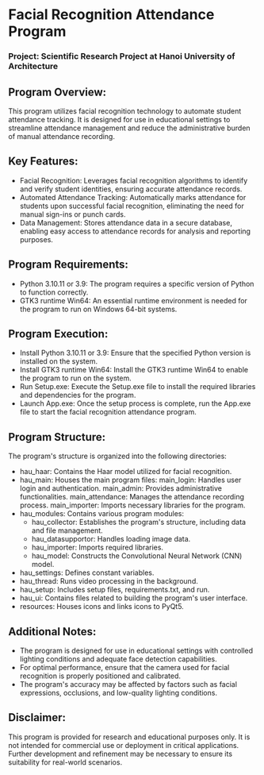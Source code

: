 # Facial Recognition Attendance Program
### Project: Scientific Research Project at Hanoi University of Architecture

## Program Overview:
This program utilizes facial recognition technology to automate student attendance tracking. It is designed for use in educational settings to streamline attendance management and reduce the administrative burden of manual attendance recording.
## Key Features:
  - Facial Recognition: Leverages facial recognition algorithms to identify and verify student identities, ensuring accurate attendance records.
  - Automated Attendance Tracking: Automatically marks attendance for students upon successful facial recognition, eliminating the need for manual sign-ins or punch cards.
  - Data Management: Stores attendance data in a secure database, enabling easy access to attendance records for analysis and reporting purposes.
## Program Requirements:
  - Python 3.10.11 or 3.9: The program requires a specific version of Python to function correctly.
  - GTK3 runtime Win64: An essential runtime environment is needed for the program to run on Windows 64-bit systems.
## Program Execution:
  - Install Python 3.10.11 or 3.9: Ensure that the specified Python version is installed on the system.
  - Install GTK3 runtime Win64: Install the GTK3 runtime Win64 to enable the program to run on the system.
  - Run Setup.exe: Execute the Setup.exe file to install the required libraries and dependencies for the program.
  - Launch App.exe: Once the setup process is complete, run the App.exe file to start the facial recognition attendance program.
## Program Structure:
The program's structure is organized into the following directories:
  - hau_haar: Contains the Haar model utilized for facial recognition.
  - hau_main: Houses the main program files:
    main_login: Handles user login and authentication.
    main_admin: Provides administrative functionalities.
    main_attendance: Manages the attendance recording process.
    main_importer: Imports necessary libraries for the program.
  - hau_modules: Contains various program modules:
    + hau_collector: Establishes the program's structure, including data and file management.
    + hau_datasupportor: Handles loading image data.
    + hau_importer: Imports required libraries.
    + hau_model: Constructs the Convolutional Neural Network (CNN) model.
  - hau_settings: Defines constant variables.
  - hau_thread: Runs video processing in the background.
  - hau_setup: Includes setup files, requirements.txt, and run.
  - hau_ui: Contains files related to building the program's user interface.
  - resources: Houses icons and links icons to PyQt5.
## Additional Notes:
  - The program is designed for use in educational settings with controlled lighting conditions and adequate face detection capabilities.
  - For optimal performance, ensure that the camera used for facial recognition is properly positioned and calibrated.
  - The program's accuracy may be affected by factors such as facial expressions, occlusions, and low-quality lighting conditions.
## Disclaimer:
This program is provided for research and educational purposes only. It is not intended for commercial use or deployment in critical applications. Further development and refinement may be necessary to ensure its suitability for real-world scenarios.
